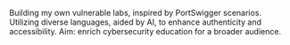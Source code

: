 Building my own vulnerable labs, inspired by PortSwigger scenarios. Utilizing diverse languages, aided by AI, to enhance authenticity and accessibility. 
Aim: enrich cybersecurity education for a broader audience.

